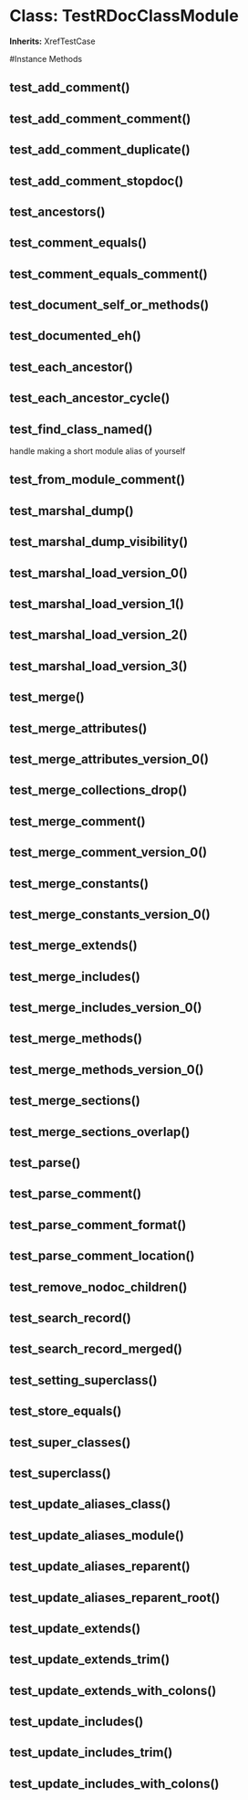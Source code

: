 # Class: TestRDocClassModule
**Inherits:** XrefTestCase
    




#Instance Methods
## test_add_comment() [](#method-i-test_add_comment)

## test_add_comment_comment() [](#method-i-test_add_comment_comment)

## test_add_comment_duplicate() [](#method-i-test_add_comment_duplicate)

## test_add_comment_stopdoc() [](#method-i-test_add_comment_stopdoc)

## test_ancestors() [](#method-i-test_ancestors)

## test_comment_equals() [](#method-i-test_comment_equals)

## test_comment_equals_comment() [](#method-i-test_comment_equals_comment)

## test_document_self_or_methods() [](#method-i-test_document_self_or_methods)

## test_documented_eh() [](#method-i-test_documented_eh)

## test_each_ancestor() [](#method-i-test_each_ancestor)

## test_each_ancestor_cycle() [](#method-i-test_each_ancestor_cycle)

## test_find_class_named() [](#method-i-test_find_class_named)
handle making a short module alias of yourself

## test_from_module_comment() [](#method-i-test_from_module_comment)

## test_marshal_dump() [](#method-i-test_marshal_dump)

## test_marshal_dump_visibility() [](#method-i-test_marshal_dump_visibility)

## test_marshal_load_version_0() [](#method-i-test_marshal_load_version_0)

## test_marshal_load_version_1() [](#method-i-test_marshal_load_version_1)

## test_marshal_load_version_2() [](#method-i-test_marshal_load_version_2)

## test_marshal_load_version_3() [](#method-i-test_marshal_load_version_3)

## test_merge() [](#method-i-test_merge)

## test_merge_attributes() [](#method-i-test_merge_attributes)

## test_merge_attributes_version_0() [](#method-i-test_merge_attributes_version_0)

## test_merge_collections_drop() [](#method-i-test_merge_collections_drop)

## test_merge_comment() [](#method-i-test_merge_comment)

## test_merge_comment_version_0() [](#method-i-test_merge_comment_version_0)

## test_merge_constants() [](#method-i-test_merge_constants)

## test_merge_constants_version_0() [](#method-i-test_merge_constants_version_0)

## test_merge_extends() [](#method-i-test_merge_extends)

## test_merge_includes() [](#method-i-test_merge_includes)

## test_merge_includes_version_0() [](#method-i-test_merge_includes_version_0)

## test_merge_methods() [](#method-i-test_merge_methods)

## test_merge_methods_version_0() [](#method-i-test_merge_methods_version_0)

## test_merge_sections() [](#method-i-test_merge_sections)

## test_merge_sections_overlap() [](#method-i-test_merge_sections_overlap)

## test_parse() [](#method-i-test_parse)

## test_parse_comment() [](#method-i-test_parse_comment)

## test_parse_comment_format() [](#method-i-test_parse_comment_format)

## test_parse_comment_location() [](#method-i-test_parse_comment_location)

## test_remove_nodoc_children() [](#method-i-test_remove_nodoc_children)

## test_search_record() [](#method-i-test_search_record)

## test_search_record_merged() [](#method-i-test_search_record_merged)

## test_setting_superclass() [](#method-i-test_setting_superclass)

## test_store_equals() [](#method-i-test_store_equals)

## test_super_classes() [](#method-i-test_super_classes)

## test_superclass() [](#method-i-test_superclass)

## test_update_aliases_class() [](#method-i-test_update_aliases_class)

## test_update_aliases_module() [](#method-i-test_update_aliases_module)

## test_update_aliases_reparent() [](#method-i-test_update_aliases_reparent)

## test_update_aliases_reparent_root() [](#method-i-test_update_aliases_reparent_root)

## test_update_extends() [](#method-i-test_update_extends)

## test_update_extends_trim() [](#method-i-test_update_extends_trim)

## test_update_extends_with_colons() [](#method-i-test_update_extends_with_colons)

## test_update_includes() [](#method-i-test_update_includes)

## test_update_includes_trim() [](#method-i-test_update_includes_trim)

## test_update_includes_with_colons() [](#method-i-test_update_includes_with_colons)

